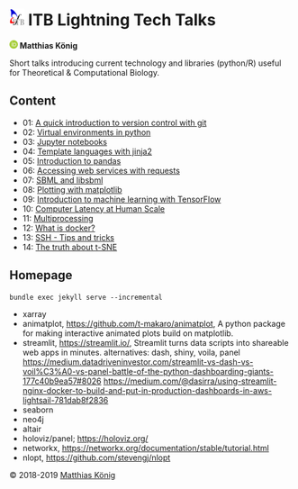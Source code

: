 <h1><img src="./img/itblogo.gif" height="30"/> ITB Lightning Tech Talks</h1>
<b><a href="https://orcid.org/0000-0003-1725-179X" title="https://orcid.org/0000-0003-1725-179X"><img src="./img/orcid.png" height="15"/></a> Matthias König</b>

Short talks introducing current technology and libraries (python/R) useful for Theoretical & Computational Biology.

## Content
* 01: [A quick introduction to version control with git](./talks/01_git)
* 02: [Virtual environments in python](./talks/02_virtualenv)
* 03: [Jupyter notebooks](./talks/03_jupyter)
* 04: [Template languages with jinja2](./talks/04_templates)
* 05: [Introduction to pandas](./talks/05_pandas)
* 06: [Accessing web services with requests](./talks/06_requests)
* 07: [SBML and libsbml](./talks/07_libsbml)
* 08: [Plotting with matplotlib](./talks/08_matplotlib)
* 09: [Introduction to machine learning with TensorFlow](./talks/09_tensorflow)
* 10: [Computer Latency at Human Scale](./talks/10_latency)
* 11: [Multiprocessing](./talks/11_multiprocessing)
* 12: [What is docker?](./talks/12_docker)
* 13: [SSH - Tips and tricks](./talks/13_ssh)
* 14: [The truth about t-SNE](./talks/14_tsne)

## Homepage
```
bundle exec jekyll serve --incremental
```

- xarray 
- animatplot, https://github.com/t-makaro/animatplot, A python package for making interactive animated plots build on matplotlib.
- streamlit, https://streamlit.io/, Streamlit turns data scripts into shareable web apps in minutes.
  alternatives: dash, shiny, voila, panel
  https://medium.datadriveninvestor.com/streamlit-vs-dash-vs-voil%C3%A0-vs-panel-battle-of-the-python-dashboarding-giants-177c40b9ea57#8026
  https://medium.com/@dasirra/using-streamlit-nginx-docker-to-build-and-put-in-production-dashboards-in-aws-lightsail-781dab8f2836
- seaborn
- neo4j  
- altair  
- holoviz/panel; https://holoviz.org/
- networkx, https://networkx.org/documentation/stable/tutorial.html
- nlopt, https://github.com/stevengj/nlopt


&copy; 2018-2019 [Matthias König](https://livermetabolism.com)